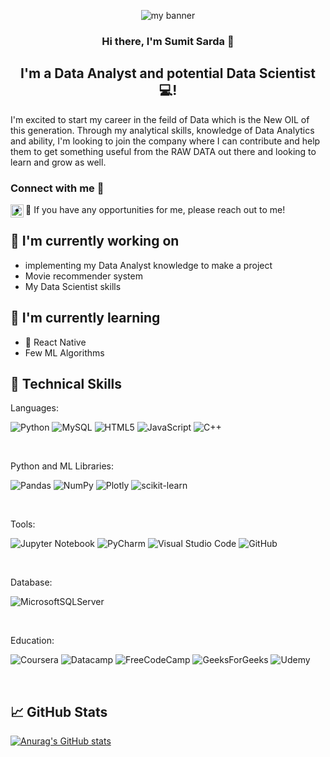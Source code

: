 <p align="center">
  <img src="https://user-images.githubusercontent.com/64576339/172639287-4fa467f5-985e-4b16-ba8d-3f8abe73f060.png" alt="my banner">
</p>

<h3 align="center">
Hi there, I'm Sumit Sarda 👋
</h3>

<h2 align="center">
I'm a Data Analyst and potential Data Scientist 💻!
</h2> 

I'm excited to start my career in the feild of Data which is the New OIL of this generation. Through my analytical skills, knowledge of Data Analytics and ability, I'm looking to join the company where I can contribute and help them to get something useful from the RAW DATA out there and looking to learn and grow as well.

### Connect with me 🤝

<a href="https://www.linkedin.com/in/sumit-sarda17/"><img align="left" src="https://raw.githubusercontent.com/yushi1007/yushi1007/main/images/linkedin.svg" alt="Sumit Sarda | LinkedIn" width="21px"/></a>

- 💬 If you have any opportunities for me, please reach out to me!


## 🔭 I'm currently working on

- implementing my Data Analyst knowledge to make a project
- Movie recommender system
- My Data Scientist skills

## 🌱 I'm currently learning

- 📱 React Native
- Few ML Algorithms

## 💼 Technical Skills

Languages: 

![Python](https://img.shields.io/badge/python-3670A0?style=for-the-badge&logo=python&logoColor=ffdd54)
![MySQL](https://img.shields.io/badge/mysql-%2300f.svg?style=for-the-badge&logo=mysql&logoColor=white)
![HTML5](https://img.shields.io/badge/html5-%23E34F26.svg?style=for-the-badge&logo=html5&logoColor=white)
![JavaScript](https://img.shields.io/badge/javascript-%23323330.svg?style=for-the-badge&logo=javascript&logoColor=%23F7DF1E)
![C++](https://img.shields.io/badge/c++-%2300599C.svg?style=for-the-badge&logo=c%2B%2B&logoColor=white)

</br>

Python and ML Libraries:

![Pandas](https://img.shields.io/badge/pandas-%23150458.svg?style=for-the-badge&logo=pandas&logoColor=white)
![NumPy](https://img.shields.io/badge/numpy-%23013243.svg?style=for-the-badge&logo=numpy&logoColor=white)
![Plotly](https://img.shields.io/badge/Plotly-%233F4F75.svg?style=for-the-badge&logo=plotly&logoColor=white)
![scikit-learn](https://img.shields.io/badge/scikit--learn-%23F7931E.svg?style=for-the-badge&logo=scikit-learn&logoColor=white)

</br>

Tools:

![Jupyter Notebook](https://img.shields.io/badge/jupyter-%23FA0F00.svg?style=for-the-badge&logo=jupyter&logoColor=white)
![PyCharm](https://img.shields.io/badge/pycharm-143?style=for-the-badge&logo=pycharm&logoColor=black&color=black&labelColor=green)
![Visual Studio Code](https://img.shields.io/badge/Visual%20Studio%20Code-0078d7.svg?style=for-the-badge&logo=visual-studio-code&logoColor=white)
![GitHub](https://img.shields.io/badge/github-%23121011.svg?style=for-the-badge&logo=github&logoColor=white)

</br>

Database:

![MicrosoftSQLServer](https://img.shields.io/badge/Microsoft%20SQL%20Sever-CC2927?style=for-the-badge&logo=microsoft%20sql%20server&logoColor=white)

</br>

Education:

![Coursera](https://img.shields.io/badge/Coursera-%230056D2.svg?style=for-the-badge&logo=Coursera&logoColor=white)
![Datacamp](https://img.shields.io/badge/Datacamp-05192D?style=for-the-badge&logo=datacamp&logoColor=03E860)
![FreeCodeCamp](https://img.shields.io/badge/Freecodecamp-%23123.svg?&style=for-the-badge&logo=freecodecamp&logoColor=green)
![GeeksForGeeks](https://img.shields.io/badge/GeeksforGeeks-gray?style=for-the-badge&logo=geeksforgeeks&logoColor=35914c)
![Udemy](https://img.shields.io/badge/Udemy-A435F0?style=for-the-badge&logo=Udemy&logoColor=white)

</br>

## 📈 GitHub Stats

[![Anurag's GitHub stats](https://github-readme-stats.vercel.app/api?username=sumitsarda17)](https://github.com/anuraghazra/github-readme-stats)



